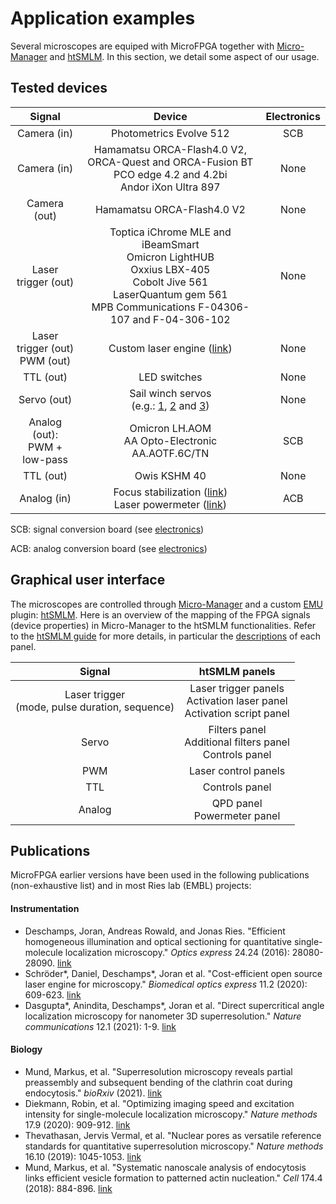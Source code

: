 # Application examples



Several microscopes are equiped with MicroFPGA together with [Micro-Manager](https://micro-manager.org/) and [htSMLM](https://github.com/jdeschamps/htSMLM). In this section, we detail some aspect of our usage.



## Tested devices

|               Signal               |                            Device                            | Electronics |
| :--------------------------------: | :----------------------------------------------------------: | :---------: |
|            Camera (in)             |                   Photometrics Evolve 512                    |     SCB     |
|            Camera (in)             | Hamamatsu ORCA-Flash4.0 V2,<br />ORCA-Quest and ORCA-Fusion BT<br />PCO edge 4.2 and 4.2bi<br />Andor iXon Ultra 897 |    None     |
|            Camera (out)            |                  Hamamatsu ORCA-Flash4.0 V2                  |    None     |
|        Laser trigger (out)         | Toptica iChrome MLE and iBeamSmart<br />Omicron LightHUB<br />Oxxius LBX-405<br />Cobolt Jive 561<br />LaserQuantum gem 561<br />MPB Communications F-04306-107 and F-04-306-102 |    None     |
| Laser trigger (out)<br />PWM (out) | Custom laser engine ([link](https://github.com/ries-lab/LaserEngine)) |    None     |
|             TTL (out)              |                         LED switches                         |    None     |
|            Servo (out)             | Sail winch servos <br />(e.g.: [1](https://github.com/ries-lab/RiesPieces/tree/master/Microscopy/Filter_wheel), [2](https://github.com/ries-lab/RiesPieces/tree/master/Microscopy/Flip_mount) and [3](https://github.com/ries-lab/RiesPieces/tree/master/Microscopy/Linear_stage)) |    None     |
| Analog (out):<br />PWM + low-pass  |     Omicron LH.AOM<br />AA Opto-Electronic AA.AOTF.6C/TN     |     SCB     |
|             TTL (out)              |                         Owis KSHM 40                         |    None     |
|            Analog (in)             | Focus stabilization ([link](https://github.com/ries-lab/RiesPieces/tree/master/Microscopy/Focus-locking))<br />Laser powermeter ([link](https://github.com/ries-lab/RiesPieces/tree/master/Electronics/Powermeter)) |     ACB     |

SCB: signal conversion board (see [electronics](resource1_electronics.md))

ACB: analog conversion board (see [electronics](resource1_electronics.md))



## Graphical user interface

The microscopes are controlled through [Micro-Manager](https://micro-manager.org/) and a custom [EMU](https://github.com/jdeschamps/EMU) plugin: [htSMLM](https://github.com/jdeschamps/htSMLM). Here is an overview of the mapping of the FPGA signals (device properties) in Micro-Manager to the htSMLM functionalities. Refer to the [htSMLM guide](https://github.com/jdeschamps/htSMLM/tree/master/guide) for more details, in particular the [descriptions](https://github.com/jdeschamps/htSMLM/blob/master/guide/using-htsmlm.md) of each panel.

|                       Signal                        |                        htSMLM panels                         |
| :-------------------------------------------------: | :----------------------------------------------------------: |
| Laser trigger<br />(mode, pulse duration, sequence) | Laser trigger panels<br />Activation laser panel<br />Activation script panel |
|                        Servo                        | Filters panel<br />Additional filters panel<br />Controls panel |
|                         PWM                         |                     Laser control panels                     |
|                         TTL                         |                        Controls panel                        |
|                       Analog                        |               QPD panel<br />Powermeter panel                |



## Publications

MicroFPGA earlier versions have been used in the following publications (non-exhaustive list) and in most Ries lab (EMBL) projects:

#### Instrumentation

- Deschamps, Joran, Andreas Rowald, and Jonas Ries. "Efficient homogeneous illumination and optical sectioning for quantitative single-molecule  localization microscopy." *Optics express* 24.24 (2016): 28080-28090. [link](https://opg.optica.org/oe/abstract.cfm?uri=oe-24-24-28080)
- Schröder\*, Daniel, Deschamps\*, Joran  et al. "Cost-efficient open source laser engine for microscopy." *Biomedical optics express* 11.2 (2020): 609-623. [link](https://opg.optica.org/boe/fulltext.cfm?uri=boe-11-2-609&id=425622)
- Dasgupta\*, Anindita, Deschamps\*, Joran et al. "Direct supercritical angle localization microscopy for nanometer 3D superresolution." *Nature communications* 12.1 (2021): 1-9. [link](https://www.nature.com/articles/s41467-021-21333-x)

#### Biology

- Mund, Markus, et al. "Superresolution microscopy reveals partial  preassembly and subsequent bending of the clathrin coat during  endocytosis." *bioRxiv* (2021). [link](https://www.biorxiv.org/content/10.1101/2021.10.12.463947v2.abstract)
- Diekmann, Robin, et al. "Optimizing imaging speed and excitation intensity for single-molecule localization microscopy." *Nature methods* 17.9 (2020): 909-912. [link](https://www.nature.com/articles/s41592-020-0918-5)
- Thevathasan, Jervis Vermal, et al.  "Nuclear pores as versatile reference standards for quantitative  superresolution microscopy." *Nature methods* 16.10 (2019): 1045-1053. [link](https://www.nature.com/articles/s41592-019-0574-9)
- Mund, Markus, et al. "Systematic nanoscale analysis of endocytosis links efficient vesicle formation to patterned actin nucleation." *Cell* 174.4 (2018): 884-896. [link](https://www.sciencedirect.com/science/article/pii/S0092867418308006)